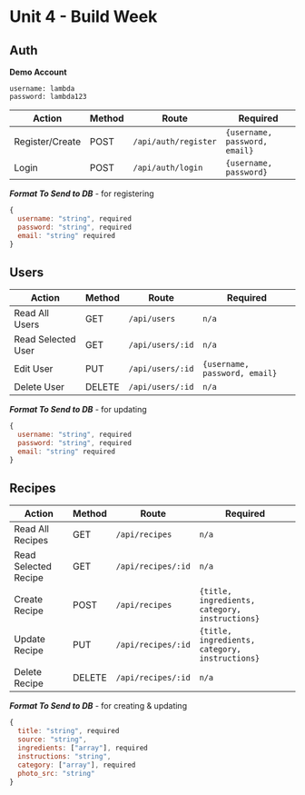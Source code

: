# Unit 4 - Build Week

## Auth

**Demo Account**

```
username: lambda
password: lambda123
```

| Action          | Method | Route                | Required                      |
| --------------- | ------ | -------------------- | ----------------------------- |
| Register/Create | POST   | `/api/auth/register` | `{username, password, email}` |
| Login           | POST   | `/api/auth/login`    | `{username, password}`        |

**_Format To Send to DB_** - for registering

```javascript
{
  username: "string", required
  password: "string", required
  email: "string" required
}
```

## Users

| Action             | Method | Route            | Required                      |
| ------------------ | ------ | ---------------- | ----------------------------- |
| Read All Users     | GET    | `/api/users`     | `n/a `                        |
| Read Selected User | GET    | `/api/users/:id` | `n/a`                         |
| Edit User          | PUT    | `/api/users/:id` | `{username, password, email}` |
| Delete User        | DELETE | `/api/users/:id` | `n/a`                         |

**_Format To Send to DB_** - for updating

```javascript
{
  username: "string", required
  password: "string", required
  email: "string" required
}
```

## Recipes

| Action               | Method | Route              | Required                                       |
| -------------------- | ------ | ------------------ | ---------------------------------------------- |
| Read All Recipes     | GET    | `/api/recipes`     | `n/a`                                          |
| Read Selected Recipe | GET    | `/api/recipes/:id` | `n/a`                                          |
| Create Recipe        | POST   | `/api/recipes`     | `{title, ingredients, category, instructions}` |
| Update Recipe        | PUT    | `/api/recipes/:id` | `{title, ingredients, category, instructions}` |
| Delete Recipe        | DELETE | `/api/recipes/:id` | `n/a`                                          |

**_Format To Send to DB_** - for creating & updating

```javascript
{
  title: "string", required
  source: "string",
  ingredients: ["array"], required
  instructions: "string",
  category: ["array"], required
  photo_src: "string"
}
```
